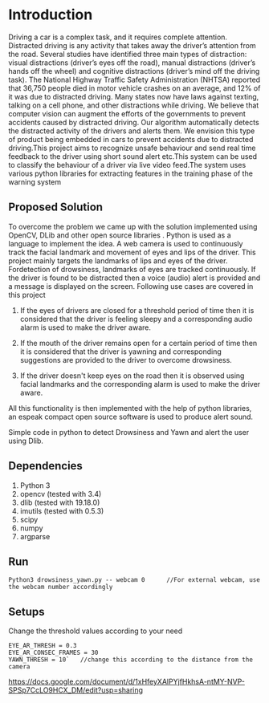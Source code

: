# Introduction

Driving a car is a complex task, and it requires complete attention. Distracted driving is any activity
that takes away the driver’s attention from the road. Several studies have identified three main types
of distraction: visual distractions (driver’s eyes off the road), manual distractions (driver’s hands off
the wheel) and cognitive distractions (driver’s mind off the driving task).
The National Highway Traffic Safety Administration (NHTSA) reported that 36,750 people died in
motor vehicle crashes on an average, and 12% of it was due to distracted driving.
Many states now have laws against texting, talking on a cell phone, and other distractions while
driving. We believe that computer vision can augment the efforts of the governments to prevent
accidents caused by distracted driving. Our algorithm automatically detects the
distracted activity of the drivers and alerts them. We envision this type of product being embedded
in cars to prevent accidents due to distracted driving.This project aims to recognize unsafe
behaviour and send real time feedback to the driver using short sound alert etc.This system can be
used to classify the behaviour of a driver via live video feed.The system uses various python
libraries for extracting features in the training phase of the warning system

## Proposed Solution

To overcome the problem we came up with the solution implemented using OpenCV, DLib
and other open source libraries . Python is used as a language to implement the idea.
A web camera is used to continuously track the facial landmark and movement of eyes and
lips of the driver. This project mainly targets the landmarks of lips and eyes of the driver. Fordetection of drowsiness, landmarks of eyes are tracked continuously. If the driver is found to
be distracted then a voice (audio) alert is provided and a message is displayed on the screen.
Following use cases are covered in this project
1. If the eyes of drivers are closed for a threshold period of time then it is considered that the
driver is feeling sleepy and a corresponding audio alarm is used to make the driver aware.

2. If the mouth of the driver remains open for a certain period of time then it is considered that
the driver is yawning and corresponding suggestions are provided to the driver to overcome
drowsiness.
3. If the driver doesn't keep eyes on the road then it is observed using facial landmarks and the
corresponding alarm is used to make the driver aware.

All this functionality is then implemented with the help of python libraries, an espeak compact
open source software is used to produce alert sound.

Simple code in python to detect Drowsiness and Yawn and alert the user using Dlib.

## Dependencies

1. Python 3
2. opencv (tested with 3.4) 
3. dlib	(tested with 19.18.0)
4. imutils (tested with 0.5.3)
5. scipy
6. numpy
7. argparse

## Run 

```
Python3 drowsiness_yawn.py -- webcam 0		//For external webcam, use the webcam number accordingly
```

## Setups

Change the threshold values according to your need
```
EYE_AR_THRESH = 0.3
EYE_AR_CONSEC_FRAMES = 30
YAWN_THRESH = 10`	//change this according to the distance from the camera
```

https://docs.google.com/document/d/1xHfeyXAlPYjfHkhsA-ntMY-NVP-SPSp7CcLO9HCX_DM/edit?usp=sharing


